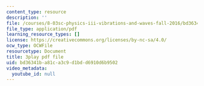 ```yaml
---
content_type: resource
description: ''
file: /courses/8-03sc-physics-iii-vibrations-and-waves-fall-2016/bd36341ba81ca3c9d1bdd6910d6b9502_jwh7LqjT4w0.pdf
file_type: application/pdf
learning_resource_types: []
license: https://creativecommons.org/licenses/by-nc-sa/4.0/
ocw_type: OCWFile
resourcetype: Document
title: 3play pdf file
uid: bd36341b-a81c-a3c9-d1bd-d6910d6b9502
video_metadata:
  youtube_id: null
---
```

